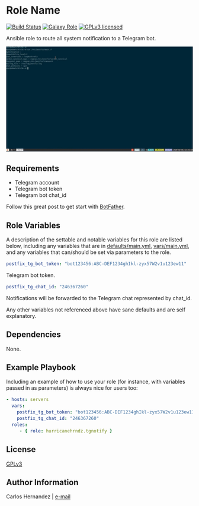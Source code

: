 # Role Name

[![Build Status][travis-badge]][travis-link]
[![Galaxy Role][role-badge]][galaxy-link]
[![GPLv3 licensed][gpl-badge]][gpl-link]

Ansible role to route all system notification to a Telegram bot.

![tgnotify][demo]

## Requirements

* Telegram account
* Telegram bot token
* Telegram bot chat_id

Follow this great post to get start with [BotFather][BotFather].

## Role Variables

A description of the settable and notable variables for this role are listed below,
including any variables that are in [defaults/main.yml](defaults/main.yml),
[vars/main.yml](vars/main.yml), and any variables that can/should be set via
parameters to the role.

```yaml
postfix_tg_bot_token: "bot123456:ABC-DEF1234ghIkl-zyx57W2v1u123ew11"
```

Telegram bot token.

```yaml
postfix_tg_chat_id: "246367260"
```

Notifications will be forwarded to the Telegram chat represented by chat_id.

Any other variables not referenced above have sane defaults and are self
explanatory.

## Dependencies

None.

## Example Playbook

Including an example of how to use your role (for instance, with variables
passed in as parameters) is always nice for users too:

```yaml
- hosts: servers
  vars:
    postfix_tg_bot_token: "bot123456:ABC-DEF1234ghIkl-zyx57W2v1u123ew11"
    postfix_tg_chat_id: "246367260"
  roles:
     - { role: hurricanehrndz.tgnotify }
```

## License

[GPLv3][gpl-link]

## Author Information

Carlos Hernandez | [e-mail](mailto:hurricanehrndz@techbyte.ca)

[BotFather]: https://tutorials.botsfloor.com/creating-a-bot-using-the-telegram-bot-api-5d3caed3266d
[gpl-badge]: https://img.shields.io/badge/License-GPLv3-blue.svg?style=for-the-badge
[gpl-link]: https://raw.githubusercontent.com/hurricanehrndz/ansible-tgnotify/master/LICENSE
[travis-badge]: https://img.shields.io/travis/hurricanehrndz/ansible-tgnotify/master.svg?style=for-the-badge&logo=travis
[travis-link]: https://travis-ci.org/hurricanehrndz/ansible-tgnotify
[galaxy-link]: https://galaxy.ansible.com/hurricanehrndz/ansible-tgnotify/
[role-badge]: https://img.shields.io/ansible/role/d/45889?style=for-the-badge
[demo]: ./images/demo.gif
